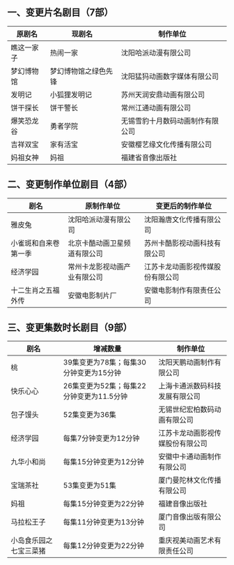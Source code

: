 ## 一、变更片名剧目（7部）
 原剧名 | 现剧名 | 制作单位 
---|---|---
 瞧这一家子 | 热闹一家 | 沈阳哈派动漫有限公司 
 梦幻博物馆 | 梦幻博物馆之绿色先锋 | 沈阳猛犸动画数字媒体有限公司 
 发明记 | 小狐狸发明记 | 苏州天润安鼎动画有限公司 
 饼干探长 | 饼干警长 | 常州江通动画有限公司 
 爆笑恐龙谷 | 勇者学院 | 无锡雪豹十月数码动画制作有限公司 
 吉祥双宝 | 家有活宝 | 安徽樱艺缘文化传播有限公司 
 妈祖女神 | 妈祖 | 福建省音像出版社 

## 二、变更制作单位剧目（4部）
 剧名 | 原制作单位 | 变更后的制作单位 
---|---|---
 雅皮兔 | 沈阳哈派动漫有限公司 | 沈阳瀚唐文化传播有限公司 
 小雀斑和自来卷第一季 | 北京卡酷动画卫星频道有限公司 | 苏州卡酷影视动画科技有限公司 
 经济学园 | 常州卡龙影视动画产业有限公司 | 江苏卡龙动画影视传媒股份有限公司 
 十二生肖之五福外传 | 安徽电影制片厂 | 安徽电影制作有限责任公司 

## 三、变更集数时长剧目（9部）
 剧名 | 增减数量 | 制作单位 
---|---|---
 桃 | 39集变更为78集；每集30分钟变更为15分钟 | 沈阳天鹏动画制作有限公司 
 快乐心心 | 26集变更为52集；每集22分钟变更为11.5分钟 | 上海卡通派数码科技发展有限公司 
 包子馒头 | 52集变更为36集 | 无锡世纪宏柏数码动画有限公司 
 经济学园 | 每集7分钟变更为12分钟 | 江苏卡龙动画影视传媒股份有限公司 
 九华小和尚 | 每集15分钟变更为12分钟 | 安徽中卡通动画制作有限公司 
 宝瑞茶社 | 53集变更为51集 | 厦门曼陀林文化传播有限公司 
 妈祖 | 每集15分钟变更为22分钟 | 福建音像出版社 
 马拉松王子 | 每集11分钟变更为13分钟 | 厦门音像出版有限公司 
 小岛食乐园之七宝三菜猪 | 每集12分钟变更为22分钟 | 重庆视美动画艺术有限责任公司 
